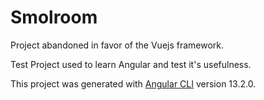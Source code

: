 # Smolroom

Project abandoned in favor of the Vuejs framework.

Test Project used to learn Angular and test it's usefulness. 

This project was generated with [Angular CLI](https://github.com/angular/angular-cli) version 13.2.0.

